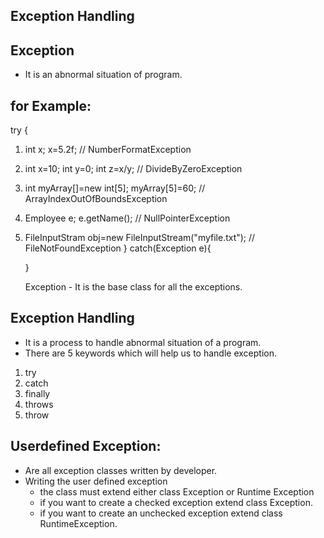 Exception Handling
-------------------

Exception
----------
- It is an abnormal situation of program.

for Example:
------------
   try
   {
1. int x;
   x=5.2f; // NumberFormatException

2. int x=10;
   int y=0;
   int z=x/y; // DivideByZeroException
   
3. int myArray[]=new int[5];
   myArray[5]=60; // ArrayIndexOutOfBoundsException
   
4. Employee e;
   e.getName(); // NullPointerException
   
5. FileInputStram obj=new FileInputStream("myfile.txt"); // FileNotFoundException
   }
   catch(Exception e){
   
   }
   
   Exception - It is the base class for all the exceptions.

Exception Handling
-------------------
- It is a process to handle abnormal situation of a program.
- There are 5 keywords which will help us to handle exception.

1. try
2. catch
3. finally
4. throws
5. throw

Userdefined Exception:
----------------------
- Are all exception classes written by developer.
- Writing the user defined exception
  - the class must extend either class Exception or Runtime Exception
  - if you want to create a checked exception extend class Exception.
  - if you want to create an unchecked exception extend class RuntimeException.






























